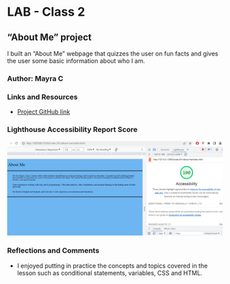 # LAB - Class 2

## “About Me” project

I built an “About Me” webpage that quizzes the user on fun facts and gives the user some basic information about who I am.

### Author: Mayra C

### Links and Resources

* [Project GitHub link](https://github.com/mayracu/about-me/blob/main/README.md)

### Lighthouse Accessibility Report Score

![Accesibility score of website](img/screenShotProject1.JPG "Accesibility score")

### Reflections and Comments

* I enjoyed putting in practice the concepts and topics covered in the lesson such as conditional statements, variables, CSS and HTML.
